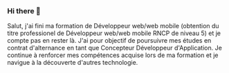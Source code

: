 ### Hi there 👋
Salut, j'ai fini ma formation de Développeur web/web mobile (obtention du titre professionel de Développeur web/web mobile RNCP de niveau 5) et je compte pas en rester là.
J'ai pour objectif de poursuivre mes études en contrat d'alternance en tant que Concepteur Développeur d'Application.
Je continue à renforcer mes compétences acquise lors de ma formation et je navigue à la découverte d'autres technologie.

<!--
**JonatFu/JonatFu** is a ✨ _special_ ✨ repository because its `README.md` (this file) appears on your GitHub profile.

Here are some ideas to get you started:

- 🔭 I’m currently working on ...
- 🌱 I’m currently learning ...
- 👯 I’m looking to collaborate on ...
- 🤔 I’m looking for help with ...
- 💬 Ask me about ...
- 📫 How to reach me: ...
- 😄 Pronouns: ...
- ⚡ Fun fact: ...
-->
